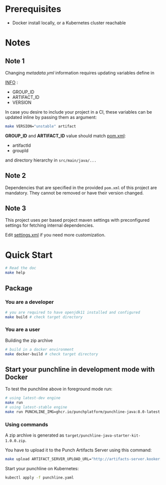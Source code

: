 # Prerequisites

- Docker install locally, or a Kubernetes cluster reachable

# Notes

## Note 1

Changing *metadata.yml* information requires updating variables define in

[INFO](./INFO) :

- GROUP_ID
- ARTIFACT_ID
- VERSION

In case you desire to include your project in a CI, these variables can be updated inline by passing them as argument:

```sh
make VERSION="unstable" artifact
```

**GROUP_ID** and **ARTIFACT_ID** value should match [pom.xml](pom.xml):

- artifactId
- groupId

and directory hierarchy in `src/main/java/...`

## Note 2

Dependencies that are specified in the provided `pom.xml` of this project are mandatory. They cannot be removed or have
their version changed.

## Note 3

This project uses per based project maven settings with preconfigured settings for fetching internal dependencies.

Edit [settings.xml](.mvn/settings.xml) if you need more customization.

# Quick Start

```sh
# Read the doc
make help
```

## Package

### You are a developer

```sh
# you are required to have openjdk11 installed and configured
make build # check target directory
```

### You are a user

Building the zip archive

```sh
# build in a docker environment
make docker-build # check target directory
```

## Start your punchline in development mode with Docker

To test the punchline above in foreground mode run:

```sh
# using latest-dev engine
make run
# using latest-stable engine
make run PUNCHLINE_IMG=ghcr.io/punchplatform/punchline-java:8.0-latest
```

### Using commands

A zip archive is generated as `target/punchline-java-starter-kit-1.0.0.zip`.

You have to upload it to the Punch Artifacts Server using this command:

```sh
make upload ARTIFACT_SERVER_UPLOAD_URL="http://artifacts-server.kooker:4245/v1/artifacts/upload"
```

Start your punchline on Kubernetes:

```sh
kubectl apply -f punchline.yaml
```
